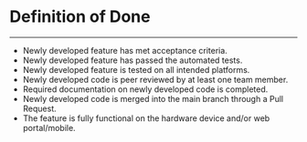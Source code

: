 # Definition of Done
***
- Newly developed feature has met acceptance criteria.
- Newly developed feature has passed the automated tests.
- Newly developed feature is tested on all intended platforms.
- Newly developed code is peer reviewed by at least one team member.
- Required documentation on newly developed code is completed.
- Newly developed code is merged into the main branch through a Pull Request.
- The feature is fully functional on the hardware device and/or web portal/mobile.
